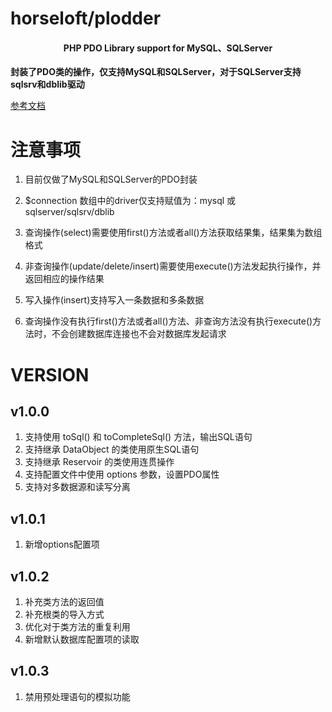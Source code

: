 # horseloft/plodder

<h4 align="center">PHP PDO Library support for MySQL、SQLServer</h4>

**封装了PDO类的操作，仅支持MySQL和SQLServer，对于SQLServer支持sqlsrv和dblib驱动**

[参考文档](https://github.com/horseloft/plodder/wiki)

# 注意事项

1. 目前仅做了MySQL和SQLServer的PDO封装

2. $connection 数组中的driver仅支持赋值为：mysql 或 sqlserver/sqlsrv/dblib

3. 查询操作(select)需要使用first()方法或者all()方法获取结果集，结果集为数组格式

4. 非查询操作(update/delete/insert)需要使用execute()方法发起执行操作，并返回相应的操作结果

5. 写入操作(insert)支持写入一条数据和多条数据

6. 查询操作没有执行first()方法或者all()方法、非查询方法没有执行execute()方法时，不会创建数据库连接也不会对数据库发起请求

# VERSION

## v1.0.0
1. 支持使用 toSql() 和 toCompleteSql() 方法，输出SQL语句
2. 支持继承 DataObject 的类使用原生SQL语句
3. 支持继承 Reservoir 的类使用连贯操作
4. 支持配置文件中使用 options 参数，设置PDO属性
5. 支持对多数据源和读写分离

## v1.0.1
1. 新增options配置项

## v1.0.2
1. 补充类方法的返回值
2. 补充根类的导入方式
3. 优化对于类方法的重复利用
4. 新增默认数据库配置项的读取

## v1.0.3
1. 禁用预处理语句的模拟功能
